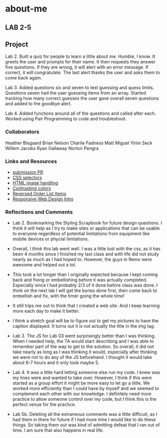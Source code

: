 # about-me

## LAB 2-5

## Project

Lab 2. Built a quiz for people to learn a little about me. Humble, I know. It greets the user and prompts for their name. It then requests they answer five questions. If they are wrong, it will alert with an error message. If correct, it will congratulate. The last alert thanks the user and asks them to come back again.

Lab 3. Added questions six and seven to test guessing and quess limits. Questions seven had the user guessing items from an array. Started tracking how many correct guesses the user gave overall seven questions and added to the goodbye alert.

Lab 4. Added functions around all of the questions and called after each. Worked using Pair Programming to code and troubleshoot.

### Collaborators

Heather Bisgaard
Brian Nelson
Charlie Fadness
Matt Miguel
Yirim Seck
Willem Jacobs
Ryan Gallaway
Norton Pengra

### Links and Resources

* [submission PR](http://xyz.com)
* [CSS selectors](https://www.w3schools.com/cssref/css_selectors.asp)
* [HTML image handling](https://www.w3schools.com/html/html_images.asp)
* [Contrasting colors](https://stylingscrapbook.wordpress.com/2012/03/05/styling-guide-the-color-wheel-and-color-theory/)
* [Reversed Order List Items](https://www.tutorialspoint.com/html-ol-reversed-attribute#:~:text=HTML%20reversed%20Attribute,-HTMLWeb%20Development&text=The%20reversed%20attribute%20of%20the,order%20and%20introduced%20in%20HTML5.)
* [Responsive Web Design Intro](https://www.w3schools.com/css/css_rwd_intro.asp)

### Reflections and Comments

* Lab 2. Bookmarking the Styling Scrapbook for future design questions. I think it will help as I try to make sites or applications that can be usable to everyone regardless of potential limitations from equipment like mobile devices or phycial limitations.

* Overall, I think this lab went well. I was a little lost with the css, as it has been 4 months since I finished my last class and with life did not study nearly as much as I had hoped to. However, the guys in Remo were awesome and helped out a lot.

* This took a lot longer than I originally expected because I kept coming back and fixing or embellishing before it was actually completed. Especially since I had probably 2/3 of it done before class was done. I think on the next lab I will get the bones done first, then come back to embellish and fix, with the timer going the whole time!

* It still trips me out to think that I created a web site. And I keep learning more each day to make it better.

* I think a stretch goal will be to figure out to get my pictures to have the caption displayed. It turns out it is not actually the title in the img tag.

* Lab 3. The JS for Lab 03 went surprisingly better than I was thinking. When I needed help, the TA would start describing and I was able to remember part of the way to get to the solution. So overall, it did not take nearly as long as I was thinking it would, especially after thinking we were not to do any of the JS beforehand. I thought it would take about 6-7 hours and it only took maybe 5.

* Lab 4. It was a little hard letting someone else run my code. I knew was my lines were and wanted to take over. However, I think if this were started as a group effort it might be more easy to let go a little. We worked more efficiently than I could have by myself and we seemed to complement each other with our knowledge. I definitely need more practice to allow someone control over my code, but I think this is the perfect venue for the practice.

* Lab 5b. Deleting all the extraneous comments was a little difficult, as I had them in there for future if I had more time I would like to do these things. So taking them out was kind of admitting defeat that I ran out of time. I am sure that also happens in real life. 
